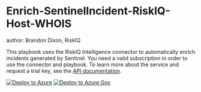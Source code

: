 # Enrich-SentinelIncident-RiskIQ-Host-WHOIS
author: Brandon Dixon, RiskIQ

This playbook uses the RiskIQ Intelligence connector to automatically enrich incidents generated by Sentinel. You need a valid subscription in order to use the connector and playbook. To learn more about the service and request a trial key, see the [API documentation](https://api.riskiq.net/api/concepts.html).

[![Deploy to Azure](https://aka.ms/deploytoazurebutton)](https://portal.azure.com/#create/Microsoft.Template/uri/https%3A%2F%2Fraw.githubusercontent.com%2FAzure%2FAzure-Sentinel%2Fmaster%2FPlaybooks%2FEnrich-SentinelIncident-RiskIQ-Host-WHOIS%2Fazuredeploy.json")
[![Deploy to Azure Gov](https://aka.ms/deploytoazuregovbutton)](https://portal.azure.us/#create/Microsoft.Template/uri/https%3A%2F%2Fraw.githubusercontent.com%2FAzure%2FAzure-Sentinel%2Fmaster%2FPlaybooks%2FEnrich-SentinelIncident-RiskIQ-Host-WHOIS%2Fazuredeploy.json)
